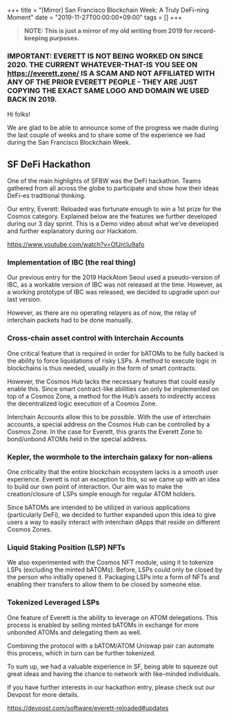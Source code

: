 +++
title = "[Mirror] San Francisco Blockchain Week: A Truly DeFi-ning Moment"
date = "2019-11-27T00:00:00+09:00"
tags = []
+++

> **NOTE: This is just a mirror of my old writing from 2019 for record-keeping purposes.**

### IMPORTANT: EVERETT IS NOT BEING WORKED ON SINCE 2020. THE CURRENT WHATEVER-THAT-IS YOU SEE ON https://everett.zone/ IS A SCAM AND NOT AFFILIATED WITH ANY OF THE PRIOR EVERETT PEOPLE - THEY ARE JUST COPYING THE EXACT SAME LOGO AND DOMAIN WE USED BACK IN 2019. 

Hi folks!

We are glad to be able to announce some of the progress we made during the last couple of weeks and to share some of the experience we had during the San Francisco Blockchain Week.

## SF DeFi Hackathon

One of the main highlights of SFBW was the DeFi hackathon. Teams gathered from all across the globe to participate and show how their ideas DeFi-es traditional thinking.

Our entry, Everett: Reloaded was fortunate enough to win a 1st prize for the Cosmos category. Explained below are the features we further developed during our 3 day sprint. This is a Demo video about what we’ve developed and further explanatory during our Hackatom.

https://www.youtube.com/watch?v=OfJrcIu9afo

### Implementation of IBC (the real thing)
Our previous entry for the 2019 HackAtom Seoul used a pseudo-version of IBC, as a workable version of IBC was not released at the time. However, as a working prototype of IBC was released, we decided to upgrade upon our last version.

However, as there are no operating relayers as of now, the relay of interchain packets had to be done manually.

### Cross-chain asset control with Interchain Accounts
One critical feature that is required in order for bATOMs to be fully backed is the ability to force liquidations of risky LSPs. A method to execute logic in blockchains is thus needed, usually in the form of smart contracts.

However, the Cosmos Hub lacks the necessary features that could easily enable this. Since smart contract-like abilities can only be implemented on top of a Cosmos Zone, a method for the Hub’s assets to indirectly access the decentralized logic execution of a Cosmos Zone.

Interchain Accounts allow this to be possible. With the use of interchain accounts, a special address on the Cosmos Hub can be controlled by a Cosmos Zone. In the case for Everett, this grants the Everett Zone to bond/unbond ATOMs held in the special address.

### Kepler, the wormhole to the interchain galaxy for non-aliens
One criticality that the entire blockchain ecosystem lacks is a smooth user experience. Everett is not an exception to this, so we came up with an idea to build our own point of interaction. Our aim was to make the creation/closure of LSPs simple enough for regular ATOM holders.

Since bATOMs are intended to be utilized in various applications (particularly DeFi), we decided to further expanded upon this idea to give users a way to easily interact with interchain dApps that reside on different Cosmos Zones.

### Liquid Staking Position (LSP) NFTs
We also experimented with the Cosmos NFT module, using it to tokenize LSPs (excluding the minted bATOMs). Before, LSPs could only be closed by the person who initially opened it. Packaging LSPs into a form of NFTs and enabling their transfers to allow them to be closed by someone else.

### Tokenized Leveraged LSPs
One feature of Everett is the ability to leverage on ATOM delegations. This process is enabled by selling minted bATOMs in exchange for more unbonded ATOMs and delegating them as well.

Combining the protocol with a bATOM/ATOM Uniswap pair can automate this process, which in turn can be further tokenized.

To sum up, we had a valuable experience in SF, being able to squeeze out great ideas and having the chance to network with like-minded individuals.

If you have further interests in our hackathon entry, please check out our Devpost for more details.

https://devpost.com/software/everett-reloaded#updates